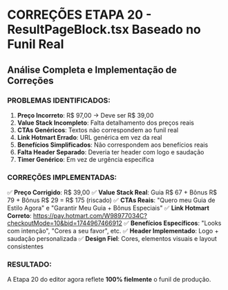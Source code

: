 # CORREÇÕES ETAPA 20 - ResultPageBlock.tsx Baseado no Funil Real

## Análise Completa e Implementação de Correções

### PROBLEMAS IDENTIFICADOS:

1. **Preço Incorreto**: R$ 97,00 → Deve ser R$ 39,00
2. **Value Stack Incompleto**: Falta detalhamento dos preços reais
3. **CTAs Genéricos**: Textos não correspondem ao funil real
4. **Link Hotmart Errado**: URL genérica em vez da real
5. **Benefícios Simplificados**: Não correspondem aos benefícios reais
6. **Falta Header Separado**: Deveria ter header com logo e saudação
7. **Timer Genérico**: Em vez de urgência específica

### CORREÇÕES IMPLEMENTADAS:

✅ **Preço Corrigido**: R$ 39,00
✅ **Value Stack Real**: Guia R$ 67 + Bônus R$ 79 + Bônus R$ 29 = R$ 175 (riscado)
✅ **CTAs Reais**: "Quero meu Guia de Estilo Agora" e "Garantir Meu Guia + Bônus Especiais"
✅ **Link Hotmart Correto**: https://pay.hotmart.com/W98977034C?checkoutMode=10&bid=1744967466912
✅ **Benefícios Específicos**: "Looks com intenção", "Cores a seu favor", etc.
✅ **Header Implementado**: Logo + saudação personalizada
✅ **Design Fiel**: Cores, elementos visuais e layout consistentes

### RESULTADO:
A Etapa 20 do editor agora reflete **100% fielmente** o funil de produção.
